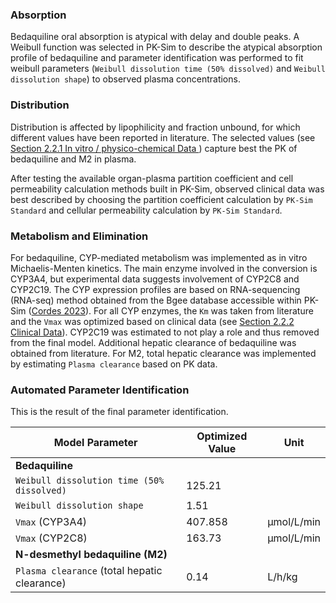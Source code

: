 ### Absorption <a id="model-parameters-and-assumptions-absorption"></a>

Bedaquiline oral absorption is atypical with delay and double peaks. A Weibull function was selected in PK-Sim to describe the atypical absorption profile of bedaquiline and parameter identification was performed to fit weibull parameters (`Weibull dissolution time (50% dissolved)` and `Weibull dissolution shape`) to observed plasma concentrations.

### Distribution <a id="model-parameters-and-assumptions-distribution"></a>

Distribution is affected by lipophilicity and fraction unbound, for which different values have been reported in literature. The selected values (see [Section 2.2.1	In vitro / physico-chemical Data ](#methods-data)) capture best the PK of bedaquiline and M2 in plasma.

After testing the available organ-plasma partition coefficient and cell permeability calculation methods built in PK-Sim, observed clinical data was best described by choosing the partition coefficient calculation by `PK-Sim Standard` and cellular permeability calculation by `PK-Sim Standard`. 

### Metabolism and Elimination <a id="model-parameters-and-assumptions-metabolism-and-elimination"></a>

For bedaquiline, CYP-mediated metabolism was implemented as in vitro Michaelis-Menten kinetics. The main enzyme involved in the conversion is CYP3A4, but experimental data suggests involvement of CYP2C8 and CYP2C19. The CYP expression profiles are based on RNA-sequencing (RNA-seq) method obtained from the Bgee database accessible within PK-Sim ([Cordes 2023](#main-references)). For all CYP enzymes, the `Km` was taken from literature and the `Vmax` was optimized based on clinical data (see [Section 2.2.2 Clinical Data](#methods-data)). CYP2C19 was estimated to not play a role and thus removed from the final model. Additional hepatic clearance of bedaquiline was obtained from literature. For M2, total hepatic clearance was implemented by estimating `Plasma clearance` based on PK data. 

### Automated Parameter Identification <a id="model-parameters-and-assumptions-parameter-identification"></a>

This is the result of the final parameter identification.

| Model Parameter      | Optimized Value | Unit |
| -------------------- | --------------- | ---- |
|**Bedaquiline**|
| `Weibull dissolution time (50% dissolved)` | 125.21                |      |
| `Weibull dissolution shape` | 1.51                |      |
| `Vmax` (CYP3A4) | 407.858                | µmol/L/min     |
| `Vmax` (CYP2C8) | 163.73                | µmol/L/min     |
|**N-desmethyl bedaquiline (M2)**|
| `Plasma clearance` (total hepatic clearance) | 0.14                | L/h/kg     |
